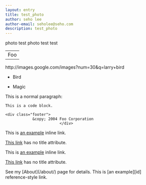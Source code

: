 ```yaml
---
layout: entry
title: test_photo
author: seho lee
author-email: seholee@seho.com 
description: test_photo
---
```

photo test
photo test
test

<table>
	<tr>
		<td>Foo</td>
	</tr>
</table>
http://images.google.com/images?num=30&amp;q=larry+bird
<ul>
<li><p>Bird</p></li>
<li><p>Magic</p></li>
</ul>

<p>This is a normal paragraph:</p>

<pre><code>This is a code block.
</code></pre>

    <div class="footer">
		        &copy; 2004 Foo Corporation
						    </div>
This is [an example](http://example.com/ "Title") inline link.

[This link](http://example.net/) has no title attribute.

<p>This is <a href="http://example.com/" title="Title">
an example</a> inline link.</p>

<p><a href="http://example.net/">This link</a> has no
title attribute.</p>
See my [About](/about/) page for details.   
This is [an example][id] reference-style link.


